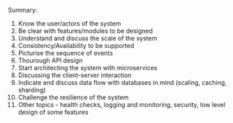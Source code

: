 Summary:
1. Know the user/actors of the system
2.  Be clear with features/modules to be designed
3. Understand and discuss the scale of the system
4. Consistency/Availability to be supported
5. Picturise the sequence of events
6. Thourough API design
7. Start architecting the system with microservices
8. Discussing the client-server interaction
9. Indicate and discuss data flow with databases in mind (scaling, caching, sharding)
10. Challenge the resilience of the system
11. Other topics - health checks, logging and monitoring, security, low level design of some features